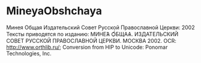 # MineyaObshchaya

Минея Общая
Издательский Совет Русской  Православной Церкви: 2002
Тексты приводятся по изданию: МИНЕ́Ѧ Ѻ҆́БЩАѦ. ИЗДАТЕЛЬСКИЙ СОВЕТ РУССКОЙ ПРАВОСЛАВНОЙ ЦЕРКВИ. МОСКВА 2002. OCR: http://www.orthlib.ru/; Conversion from HIP to Unicode: Ponomar Technologies, Inc.
